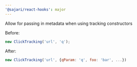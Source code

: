 ```yaml
---
'@sajari/react-hooks': major
---
```


Allow for passing in metadata when using tracking constructors

Before:

```js
new ClickTracking('url', 'q');
```

After:

```js
new ClickTracking('url', {qParam: 'q', foo: 'bar', ...})
```
